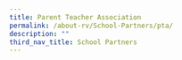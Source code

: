 ```yaml
---
title: Parent Teacher Association
permalink: /about-rv/School-Partners/pta/
description: ""
third_nav_title: School Partners
---
```

